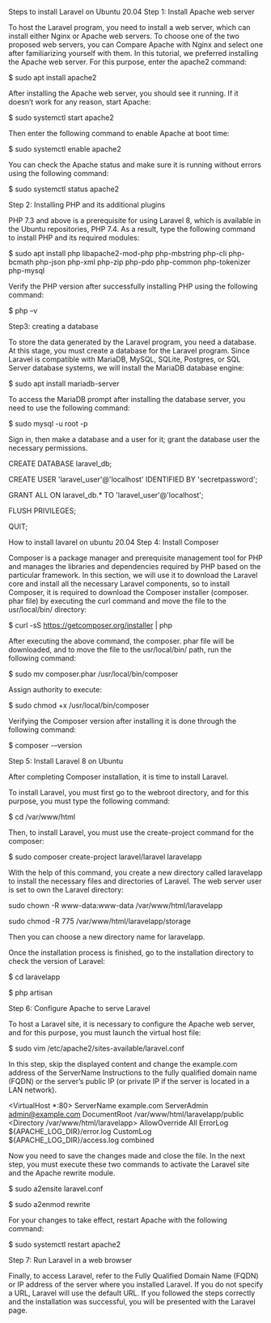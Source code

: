 Steps to install Laravel on Ubuntu 20.04
Step 1: Install Apache web server

To host the Laravel program, you need to install a web server, which can install either Nginx or Apache web servers. To choose one of the two proposed web servers, you can Compare Apache with Nginx and select one after familiarizing yourself with them. In this tutorial, we preferred installing the Apache web server. For this purpose, enter the apache2 command:

$ sudo apt install apache2

After installing the Apache web server, you should see it running. If it doesn’t work for any reason, start Apache:

$ sudo systemctl start apache2

Then enter the following command to enable Apache at boot time:

$ sudo systemctl enable apache2

You can check the Apache status and make sure it is running without errors using the following command:

$ sudo systemctl status apache2

Step 2: Installing PHP and its additional plugins

PHP 7.3 and above is a prerequisite for using Laravel 8, which is available in the Ubuntu repositories, PHP 7.4. As a result, type the following command to install PHP and its required modules:

$ sudo apt install php libapache2-mod-php php-mbstring php-cli php-bcmath php-json php-xml php-zip php-pdo php-common php-tokenizer php-mysql

Verify the PHP version after successfully installing PHP using the following command:

$ php –v

Step3: creating a database

To store the data generated by the Laravel program, you need a database. At this stage, you must create a database for the Laravel program. Since Laravel is compatible with MariaDB, MySQL, SQLite, Postgres, or SQL Server database systems, we will install the MariaDB database engine:

$ sudo apt install mariadb-server

To access the MariaDB prompt after installing the database server, you need to use the following command:

$ sudo mysql -u root -p

Sign in, then make a database and a user for it; grant the database user the necessary permissions.

CREATE DATABASE laravel_db;

CREATE USER 'laravel_user'@'localhost' IDENTIFIED BY 'secretpassword';

GRANT ALL ON laravel_db.* TO 'laravel_user'@'localhost';

FLUSH PRIVILEGES;

QUIT;

How to install lavarel on ubuntu 20.04
Step 4: Install Composer

Composer is a package manager and prerequisite management tool for PHP and manages the libraries and dependencies required by PHP based on the particular framework. In this section, we will use it to download the Laravel core and install all the necessary Laravel components, so to install Composer, it is required to download the Composer installer (composer. phar file) by executing the curl command and move the file to the usr/local/bin/ directory:

$ curl -sS https://getcomposer.org/installer | php

After executing the above command, the composer. phar file will be downloaded, and to move the file to the usr/local/bin/ path, run the following command:

$ sudo mv composer.phar /usr/local/bin/composer

Assign authority to execute:

$ sudo chmod +x /usr/local/bin/composer

Verifying the Composer version after installing it is done through the following command:

$ composer -–version

Step 5: Install Laravel 8 on Ubuntu

After completing Composer installation, it is time to install Laravel.

To install Laravel, you must first go to the webroot directory, and for this purpose, you must type the following command:

$ cd /var/www/html

Then, to install Laravel, you must use the create-project command for the composer:

$ sudo composer create-project laravel/laravel laravelapp

With the help of this command, you create a new directory called laravelapp to install the necessary files and directories of Laravel. The web server user is set to own the Laravel directory:

sudo chown -R www-data:www-data /var/www/html/laravelapp

sudo chmod -R 775 /var/www/html/laravelapp/storage

Then you can choose a new directory name for laravelapp.

Once the installation process is finished, go to the installation directory to check the version of Laravel:

$ cd laravelapp

$ php artisan

Step 6: Configure Apache to serve Laravel

To host a Laravel site, it is necessary to configure the Apache web server, and for this purpose, you must launch the virtual host file:

$ sudo vim /etc/apache2/sites-available/laravel.conf

In this step, skip the displayed content and change the example.com address of the ServerName Instructions to the fully qualified domain name (FQDN) or the server’s public IP (or private IP if the server is located in a LAN network).

<VirtualHost *:80>
ServerName example.com
ServerAdmin admin@example.com
DocumentRoot /var/www/html/laravelapp/public
<Directory /var/www/html/laravelapp>
AllowOverride All
</Directory>
ErrorLog ${APACHE_LOG_DIR}/error.log
CustomLog ${APACHE_LOG_DIR}/access.log combined
</VirtualHost>

Now you need to save the changes made and close the file. In the next step, you must execute these two commands to activate the Laravel site and the Apache rewrite module.

$ sudo a2ensite laravel.conf

$ sudo a2enmod rewrite

For your changes to take effect, restart Apache with the following command:

$ sudo systemctl restart apache2

Step 7: Run Laravel in a web browser

Finally, to access Laravel, refer to the Fully Qualified Domain Name (FQDN) or IP address of the server where you installed Laravel. If you do not specify a URL, Laravel will use the default URL. If you followed the steps correctly and the installation was successful, you will be presented with the Laravel page.

